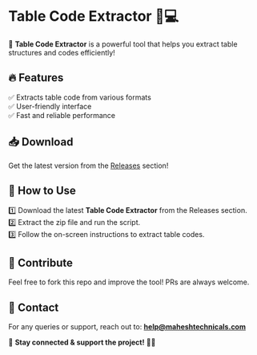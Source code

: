 # Table Code Extractor 📝💻  

🚀 **Table Code Extractor** is a powerful tool that helps you extract table structures and codes efficiently!  

## 🔥 Features  
✅ Extracts table code from various formats  
✅ User-friendly interface  
✅ Fast and reliable performance  

## 📥 Download  
Get the latest version from the [Releases](https://github.com/MaheshTechnicals/Table-Code-Extractor/releases) section!  

## 🚀 How to Use  
1️⃣ Download the latest **Table Code Extractor** from the Releases section.  
2️⃣ Extract the zip file and run the script.  
3️⃣ Follow the on-screen instructions to extract table codes.  

## 🤝 Contribute  
Feel free to fork this repo and improve the tool! PRs are always welcome.  

## 📧 Contact  
For any queries or support, reach out to: **help@maheshtechnicals.com**  

🔗 **Stay connected & support the project!** 🚀💙  
